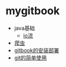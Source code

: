 # mygitbook

* java基础
  * [io流](java基础/io流/io.md)
* [爬虫](README.md)
* [gitbook的安装部署](gitbook.md)
* [git的简单使用](git.md)

